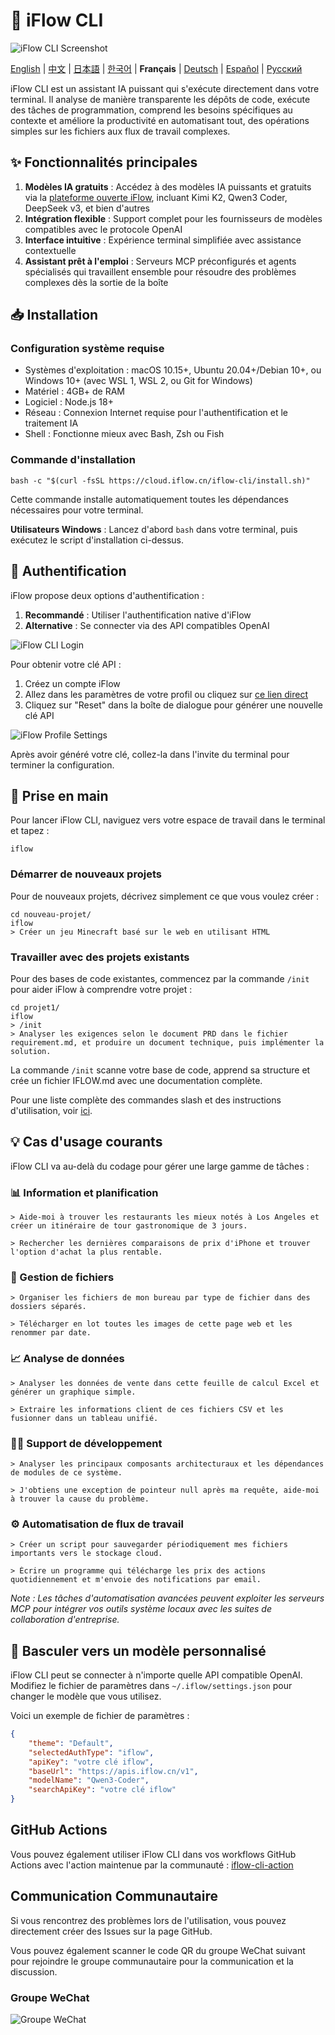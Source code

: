 # 🤖 iFlow CLI
![iFlow CLI Screenshot](./assets/iflow-cli.jpg)

[English](README.md) | [中文](README_CN.md) | [日本語](README_JA.md) | [한국어](README_KO.md) | **Français** | [Deutsch](README_DE.md) | [Español](README_ES.md) | [Русский](README_RU.md)

iFlow CLI est un assistant IA puissant qui s'exécute directement dans votre terminal. Il analyse de manière transparente les dépôts de code, exécute des tâches de programmation, comprend les besoins spécifiques au contexte et améliore la productivité en automatisant tout, des opérations simples sur les fichiers aux flux de travail complexes.

## ✨ Fonctionnalités principales

1. **Modèles IA gratuits** : Accédez à des modèles IA puissants et gratuits via la [plateforme ouverte iFlow](https://docs.iflow.cn/en/docs), incluant Kimi K2, Qwen3 Coder, DeepSeek v3, et bien d'autres
2. **Intégration flexible** : Support complet pour les fournisseurs de modèles compatibles avec le protocole OpenAI
3. **Interface intuitive** : Expérience terminal simplifiée avec assistance contextuelle
4. **Assistant prêt à l'emploi** : Serveurs MCP préconfigurés et agents spécialisés qui travaillent ensemble pour résoudre des problèmes complexes dès la sortie de la boîte

## 📥 Installation

### Configuration système requise
- Systèmes d'exploitation : macOS 10.15+, Ubuntu 20.04+/Debian 10+, ou Windows 10+ (avec WSL 1, WSL 2, ou Git for Windows)
- Matériel : 4GB+ de RAM
- Logiciel : Node.js 18+
- Réseau : Connexion Internet requise pour l'authentification et le traitement IA
- Shell : Fonctionne mieux avec Bash, Zsh ou Fish

### Commande d'installation
```shell
bash -c "$(curl -fsSL https://cloud.iflow.cn/iflow-cli/install.sh)"
```

Cette commande installe automatiquement toutes les dépendances nécessaires pour votre terminal.

**Utilisateurs Windows** : Lancez d'abord `bash` dans votre terminal, puis exécutez le script d'installation ci-dessus.

## 🔑 Authentification

iFlow propose deux options d'authentification :

1. **Recommandé** : Utiliser l'authentification native d'iFlow
2. **Alternative** : Se connecter via des API compatibles OpenAI

![iFlow CLI Login](./assets/login.jpg)

Pour obtenir votre clé API :
1. Créez un compte iFlow
2. Allez dans les paramètres de votre profil ou cliquez sur [ce lien direct](https://iflow.cn/?open=setting)
3. Cliquez sur "Reset" dans la boîte de dialogue pour générer une nouvelle clé API

![iFlow Profile Settings](./assets/profile-settings.jpg)

Après avoir généré votre clé, collez-la dans l'invite du terminal pour terminer la configuration.

## 🚀 Prise en main

Pour lancer iFlow CLI, naviguez vers votre espace de travail dans le terminal et tapez :

```shell
iflow
```

### Démarrer de nouveaux projets

Pour de nouveaux projets, décrivez simplement ce que vous voulez créer :

```shell
cd nouveau-projet/
iflow
> Créer un jeu Minecraft basé sur le web en utilisant HTML
```

### Travailler avec des projets existants

Pour des bases de code existantes, commencez par la commande `/init` pour aider iFlow à comprendre votre projet :

```shell
cd projet1/
iflow
> /init
> Analyser les exigences selon le document PRD dans le fichier requirement.md, et produire un document technique, puis implémenter la solution.
```

La commande `/init` scanne votre base de code, apprend sa structure et crée un fichier IFLOW.md avec une documentation complète.

Pour une liste complète des commandes slash et des instructions d'utilisation, voir [ici](./i18/en/commands.md).

## 💡 Cas d'usage courants

iFlow CLI va au-delà du codage pour gérer une large gamme de tâches :

### 📊 Information et planification

```text
> Aide-moi à trouver les restaurants les mieux notés à Los Angeles et créer un itinéraire de tour gastronomique de 3 jours.
```

```text
> Rechercher les dernières comparaisons de prix d'iPhone et trouver l'option d'achat la plus rentable.
```

### 📁 Gestion de fichiers

```text
> Organiser les fichiers de mon bureau par type de fichier dans des dossiers séparés.
```

```text
> Télécharger en lot toutes les images de cette page web et les renommer par date.
```

### 📈 Analyse de données

```text
> Analyser les données de vente dans cette feuille de calcul Excel et générer un graphique simple.
```

```text
> Extraire les informations client de ces fichiers CSV et les fusionner dans un tableau unifié.
```

### 👨‍💻 Support de développement

```text
> Analyser les principaux composants architecturaux et les dépendances de modules de ce système.
```

```text
> J'obtiens une exception de pointeur null après ma requête, aide-moi à trouver la cause du problème.
```

### ⚙️ Automatisation de flux de travail

```text
> Créer un script pour sauvegarder périodiquement mes fichiers importants vers le stockage cloud.
```

```text
> Écrire un programme qui télécharge les prix des actions quotidiennement et m'envoie des notifications par email.
```

*Note : Les tâches d'automatisation avancées peuvent exploiter les serveurs MCP pour intégrer vos outils système locaux avec les suites de collaboration d'entreprise.*

## 🔧 Basculer vers un modèle personnalisé

iFlow CLI peut se connecter à n'importe quelle API compatible OpenAI. Modifiez le fichier de paramètres dans `~/.iflow/settings.json` pour changer le modèle que vous utilisez.

Voici un exemple de fichier de paramètres :
```json
{
    "theme": "Default",
    "selectedAuthType": "iflow",
    "apiKey": "votre clé iflow",
    "baseUrl": "https://apis.iflow.cn/v1",
    "modelName": "Qwen3-Coder",
    "searchApiKey": "votre clé iflow"
}
```

## GitHub Actions

Vous pouvez également utiliser iFlow CLI dans vos workflows GitHub Actions avec l'action maintenue par la communauté : [iflow-cli-action](https://github.com/vibe-ideas/iflow-cli-action)

## Communication Communautaire
Si vous rencontrez des problèmes lors de l'utilisation, vous pouvez directement créer des Issues sur la page GitHub.

Vous pouvez également scanner le code QR du groupe WeChat suivant pour rejoindre le groupe communautaire pour la communication et la discussion.

### Groupe WeChat
![Groupe WeChat](./assets/iflow-wechat.jpg)